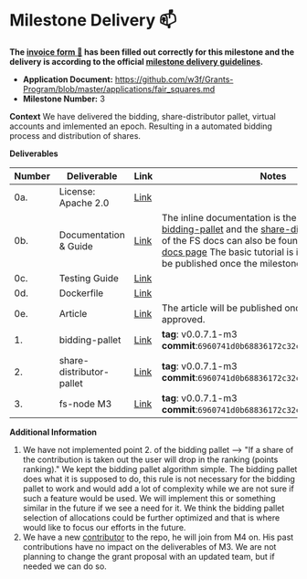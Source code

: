 # Milestone Delivery :mailbox:

**The [invoice form :pencil:](https://docs.google.com/forms/d/e/1FAIpQLSfmNYaoCgrxyhzgoKQ0ynQvnNRoTmgApz9NrMp-hd8mhIiO0A/viewform) has been filled out correctly for this milestone and the delivery is according to the official [milestone delivery guidelines](https://github.com/w3f/Grants-Program/blob/master/docs/milestone-deliverables-guidelines.md).**  

* **Application Document:** https://github.com/w3f/Grants-Program/blob/master/applications/fair_squares.md
* **Milestone Number:** 3

**Context** 
We have delivered the bidding, share-distributor pallet, virtual accounts and imlemented an epoch. Resulting in a automated bidding process and distribution of shares.

**Deliverables**

| Number | Deliverable | Link | Notes |
| ------------- | ------------- | ------------- |------------- |
| 0a. | License: Apache 2.0 |[Link](https://github.com/Fair-Squares/fair-squares/blob/main/LICENSE)| | 
| 0b.  | Documentation & Guide |[Link](https://docs.google.com/document/d/1FxOSXGR49MX-UsGgBW24Rz0W1cfvwhfhIIrnPKiNhHc/edit?usp=sharing)| The inline documentation is the lib.rs files of [bidding-pallet](https://github.com/Fair-Squares/fair-squares/tree/main/pallets/bidding) and the [share-distributor-pallet](https://github.com/Fair-Squares/fair-squares/tree/main/pallets/share_distributor). All of the FS docs can also be found on the [published docs page](https://fair-squares.github.io/fair-squares/fs_node_runtime/index.html) The basic tutorial is in the G-doc it will be published once the milestone is approved| 
| 0c. | Testing Guide |[Link](https://github.com/Fair-Squares/fair-squares#run-all-tests) || 
| 0d. | Dockerfile |[Link](https://github.com/Fair-Squares/fair-squares/blob/main/Dockerfile) | | 
| 0e.  | Article |[Link](https://docs.google.com/document/d/1y17QmO7sGR5FJEjtH9NJx5RowqBOtzgoKzcGyfPSVn4/edit?usp=sharing)| The article will be published once the milestone is approved. | 
| 1.  | bidding-pallet |[Link](https://github.com/Fair-Squares/fair-squares/tree/main/pallets/bidding)| **tag**: v0.0.7.1-m3 </br> **commit**:`6960741d0b68836172c32cf98b2fafbcc175ae87`|
| 2.  | share-distributor-pallet |[Link](https://github.com/Fair-Squares/fair-squares/tree/main/pallets/share_distributor)| **tag**: v0.0.7.1-m3 </br> **commit**:`6960741d0b68836172c32cf98b2fafbcc175ae87`|
| 3.  | fs-node M3 |[Link](https://github.com/Fair-Squares/fair-squares)| **tag**: v0.0.7.1-m3 </br> **commit**:`6960741d0b68836172c32cf98b2fafbcc175ae87`|

**Additional Information**
1.  We have not implemented point 2. of the bidding pallet --> "If a share of the contribution is taken out the user will drop in the ranking (points ranking)." We kept the bidding pallet algorithm simple. The bidding pallet does what it is supposed to do, this rule is not necessary for the bidding pallet to work and would add a lot of complexity while we are not sure if such a feature would be used. We will implement this or something similar in the future if we see a need for it. We think the bidding pallet selection of allocations could be further optimized and that is where would like to focus our efforts in the future.
2. We have a new [contributor](https://github.com/cuteolaf) to the repo, he will join from M4 on. His past contributions have no impact on the deliverables of M3. We are not planning to change the grant proposal with an updated team, but if needed we can do so.

